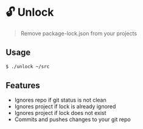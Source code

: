 # 🔓 Unlock

> Remove package-lock.json from your projects

## Usage

```bash
$ ./unlock ~/src
```

## Features

* Ignores repo if git status is not clean
* Ignores project if lock is already ignored
* Ignores project if lock does not exist
* Commits and pushes changes to your git repo
